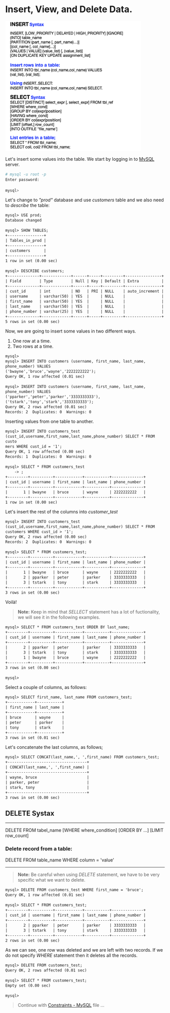 # Insert, View, and  Delete Data.

![](Images/insert_view_delete.png)

Let's insert some values into the table.
We start by logging in to [MySQL](http://www.mysql.com) server.

```bash
# mysql -u root -p 
Enter password:

mysql>
```

Let's change to _"prod"_ database and use _customers_ table and we also
need to _describe_ the table:

```
mysql> USE prod;
Database changed

mysql> SHOW TABLES;
+----------------+
| Tables_in_prod |
+----------------+
| customers      |
+----------------+
1 row in set (0.00 sec)

mysql> DESCRIBE customers;
+--------------+-------------+------+-----+---------+----------------+
| Field        | Type        | Null | Key | Default | Extra          |
+--------------+-------------+------+-----+---------+----------------+
| cust_id      | int         | NO   | PRI | NULL    | auto_increment |
| username     | varchar(50) | YES  |     | NULL    |                |
| first_name   | varchar(50) | YES  |     | NULL    |                |
| last_name    | varchar(50) | YES  |     | NULL    |                |
| phone_number | varchar(25) | YES  |     | NULL    |                |
+--------------+-------------+------+-----+---------+----------------+
5 rows in set (0.00 sec)

```
Now, we are going to insert some values in two different ways.
1. One row at a time.
2. Two rows at a time.

```
mysql> 
mysql> INSERT INTO customers (username, first_name, last_name, phone_number) VALUES 
('bwayne','bruce','wayne','2222222222');
Query OK, 1 row affected (0.01 sec)

mysql> INSERT INTO customers (username, first_name, last_name, phone_number) VALUES 
('pparker','peter','parker','3333333333'),  ('tstark','tony','stark','3333333333');
Query OK, 2 rows affected (0.01 sec)
Records: 2  Duplicates: 0  Warnings: 0
```
Inserting values from one table to another.

```
mysql> INSERT INTO customers_test (cust_id,username,first_name,last_name,phone_number) SELECT * FROM custo
mers WHERE cust_id = '1';
Query OK, 1 row affected (0.00 sec)
Records: 1  Duplicates: 0  Warnings: 0

mysql> SELECT * FROM customers_test
    -> ;
+---------+----------+------------+-----------+--------------+
| cust_id | username | first_name | last_name | phone_number |
+---------+----------+------------+-----------+--------------+
|       1 | bwayne   | bruce      | wayne     | 2222222222   |
+---------+----------+------------+-----------+--------------+
1 row in set (0.00 sec)
```

Let's insert the rest of the columns into _customer_test_
```
mysql> INSERT INTO customers_test (cust_id,username,first_name,last_name,phone_number) SELECT * FROM customers WHERE cust_id > '1';
Query OK, 2 rows affected (0.00 sec)
Records: 2  Duplicates: 0  Warnings: 0

mysql> SELECT * FROM customers_test;
+---------+----------+------------+-----------+--------------+
| cust_id | username | first_name | last_name | phone_number |
+---------+----------+------------+-----------+--------------+
|       1 | bwayne   | bruce      | wayne     | 2222222222   |
|       2 | pparker  | peter      | parker    | 3333333333   |
|       3 | tstark   | tony       | stark     | 3333333333   |
+---------+----------+------------+-----------+--------------+
3 rows in set (0.00 sec)
```
Voilà! 

> **Note:** Keep in mind that _SELLECT_ statement has a lot of
fuctionality, we will see it in the following examples.

```
mysql> SELECT * FROM customers_test ORDER BY last_name;
+---------+----------+------------+-----------+--------------+
| cust_id | username | first_name | last_name | phone_number |
+---------+----------+------------+-----------+--------------+
|       2 | pparker  | peter      | parker    | 3333333333   |
|       3 | tstark   | tony       | stark     | 3333333333   |
|       1 | bwayne   | bruce      | wayne     | 2222222222   |
+---------+----------+------------+-----------+--------------+
3 rows in set (0.00 sec)

mysql> 
```

Select a couple of columns, as follows:
```
mysql> SELECT first_name, last_name FROM customers_test;
+------------+-----------+
| first_name | last_name |
+------------+-----------+
| bruce      | wayne     |
| peter      | parker    |
| tony       | stark     |
+------------+-----------+
3 rows in set (0.01 sec)

```

Let's concatenate the last columns, as follows;
```
mysql> SELECT CONCAT(last_name,', ',first_name) FROM customers_test;
+-----------------------------------+
| CONCAT(last_name,', ',first_name) |
+-----------------------------------+
| wayne, bruce                      |
| parker, peter                     |
| stark, tony                       |
+-----------------------------------+
3 rows in set (0.00 sec)
```

## DELETE **Systax**
---
DELETE FROM tabel_name [WHERE where_condition] [ORDER BY ...]
[LIMIT row_count]

### Delete record from a table:

DELETE FROM table_name WHERE column = 'value'

---

> **Note:** Be careful when using _DELETE_ statement, we have
to be very specific what we want to delete.

```
mysql> DELETE FROM customers_test WHERE first_name = 'bruce';
Query OK, 1 row affected (0.01 sec)

mysql> SELECT * FROM customers_test;
+---------+----------+------------+-----------+--------------+
| cust_id | username | first_name | last_name | phone_number |
+---------+----------+------------+-----------+--------------+
|       2 | pparker  | peter      | parker    | 3333333333   |
|       3 | tstark   | tony       | stark     | 3333333333   |
+---------+----------+------------+-----------+--------------+
2 rows in set (0.00 sec)
```

As we can see, one row was deleted and we are left with two records.
If we do not specify _WHERE_ statement then it deletes all the records.

```
mysql> DELETE FROM customers_test;
Query OK, 2 rows affected (0.01 sec)

mysql> SELECT * FROM customers_test;
Empty set (0.00 sec)

mysql> 
```

> Continue with [Constraints - MySQL](constrains.md) file ...